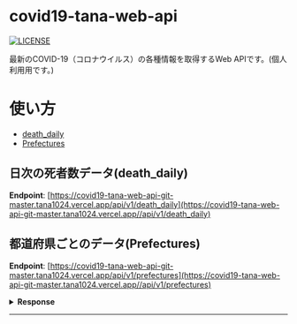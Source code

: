 # covid19-tana-web-api
[![LICENSE](https://img.shields.io/github/license/tana1024/covid19-tana-web-api?color=blue)](./LICENSE)

最新のCOVID-19（コロナウイルス）の各種情報を取得するWeb APIです。(個人利用用です。)

#  使い方

* [death_daily](#death_daily)
* [Prefectures](#prefectures)

## 日次の死者数データ(death_daily)

**Endpoint**: [https://covid19-tana-web-api-git-master.tana1024.vercel.app/api/v1/death_daily](https://covid19-tana-web-api-git-master.tana1024.vercel.app//api/v1/death_daily)

## 都道府県ごとのデータ(Prefectures)

**Endpoint**: [https://covid19-tana-web-api-git-master.tana1024.vercel.app/api/v1/prefectures](https://covid19-tana-web-api-git-master.tana1024.vercel.app//api/v1/prefectures)

<details>
<summary><b>Response</b></summary>

```json
[
  {
    "id": "1",
    "latest": "2020/09/25",
    "prefectureNameJ": "北海道",
    "prefectureNameE": "Hokkaido",
    "testedPositive": "2007",
    "peopleTested": "54736.0",
    "hospitalized": "97.0",
    "serious": "1",
    "discharged": "1803.0",
    "deaths": "107",
    "effectiveReproductionNumber": "1.61"
  },
...
```

</details>

---
